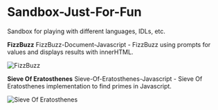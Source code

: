 # Sandbox-Just-For-Fun
Sandbox for playing with different languages, IDLs, etc.

**FizzBuzz**
FizzBuzz-Document-Javascript - FizzBuzz using prompts for values and displays results with innerHTML.

![FizzBuzz](https://github.com/srbrettle/Sandbox-Just-For-Fun/blob/master/FizzBuzz-Document-Javascript/FizzBuzz.PNG)

**Sieve Of Eratosthenes**
Sieve-Of-Eratosthenes-Javascript - Sieve Of Eratosthenes implementation to find primes in Javascript.

![Sieve Of Eratosthenes](https://github.com/srbrettle/Sandbox-Just-For-Fun/blob/master/Sieve-Of-Eratosthenes-Javascript/SieveOfEratosthenes.PNG)
